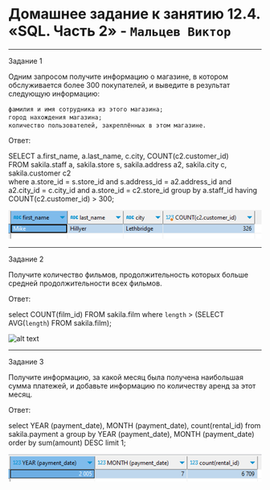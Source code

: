 # Домашнее задание к занятию 12.4. «SQL. Часть 2» - `Мальцев Виктор`

---

Задание 1

Одним запросом получите информацию о магазине, в котором обслуживается более 300 покупателей, и выведите в результат следующую информацию:

    фамилия и имя сотрудника из этого магазина;
    город нахождения магазина;
    количество пользователей, закреплённых в этом магазине.

Ответ:

SELECT a.first_name, a.last_name, c.city, COUNT(c2.customer_id)  
FROM sakila.staff a, sakila.store s, sakila.address a2, sakila.city c, sakila.customer c2  
where a.store_id = s.store_id and s.address_id = a2.address_id and a2.city_id = c.city_id and a.store_id = c2.store_id 
group by a.staff_id 
having COUNT(c2.customer_id) > 300;

![alt text](https://github.com/vmmaltsev/screenshot2/blob/main/Screenshot_26.png)

---

Задание 2

Получите количество фильмов, продолжительность которых больше средней продолжительности всех фильмов.

Ответ:

select COUNT(film_id) 
FROM sakila.film
where `length` > (SELECT AVG(`length`) FROM sakila.film);

![alt text](https://github.com/vmmaltsev/screenshot2/blob/main/Screenshot_28.png)

---

Задание 3

Получите информацию, за какой месяц была получена наибольшая сумма платежей, 
и добавьте информацию по количеству аренд за этот месяц.

Ответ:

select YEAR (payment_date), MONTH (payment_date), count(rental_id) 
from sakila.payment a
group by YEAR (payment_date), MONTH (payment_date)
order by sum(amount) DESC 
limit 1;

![alt text](https://github.com/vmmaltsev/screenshot2/blob/main/Screenshot_29.png)
